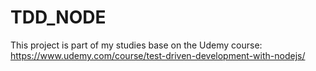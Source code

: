 # TDD_NODE
This project is part of my studies base on the Udemy course: https://www.udemy.com/course/test-driven-development-with-nodejs/
